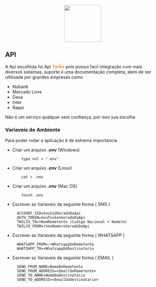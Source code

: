 
 <div align="center" class="imgs">
<img height="120em" src="https://cdn.worldvectorlogo.com/logos/twilio.svg">
</div>

## API

A Api escolhida foi Api <a style="text-decoration:none" href="https://www.twilio.com/"><b style="color:#FB8D12;cursor:pointer;"><i>Twilio</i></b></a> pois possui facil integração com mais diversos sistemas, suporte e uma documentação completa, alem de ser ultilisada por grandes empresas como
<br>

-   Nubank
-   Mercado Livre
-   Dasa
-   Inter
-   Rappi

Não é um serviço qualquer sem confiança, por isso sua escolha

### Variaveis de Ambiente

Para poder rodar a aplicação é de estrema importancia

-   Criar um arquivo <b><i>.env</i></b>
    (Windows)

            type nul > ".env"

-   Criar um arquivo <b><i>.env</i></b>
    (Linux)

            cat > .env

-   Criar um arquivo <b><i>.env</i></b>
    (Mac OS)

            touch .env

-   Escrever as Variaveis da seguinte forma ( SMS )

          ACCOUNT_SID=SeuSidGeradoDaApi
          AUTH_TOKEN=SeuTockenGeradoDaApi
          TWILIO_TO=+NumRemetente (Codigo Nacional + Numero)
          TWILIO_FROM=+SeuNumeroGeradoDaApi

-   Escrever as Variaveis da seguinte forma ( WHATSAPP )

          WHATSAPP_FROM=:+WhatsappDoRemetente
          WHATSAPP_TO=+WhatsappDoDestinatario

-   Escrever as Variaveis da seguinte forma ( EMAIL )

          SEND_FROM_NAME=NomeDoRemetente
          SEND_FROM_ADDRESS=<EmailDoRemetente>
          SEND_TO_NAME=NomeDoDestinatario
          SEND_TO_ADDRESS=<EmailDoDestinatario>